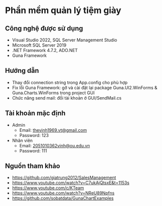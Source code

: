 # Phần mềm quản lý tiệm giày

## Công nghệ được sử dụng
- Visual Studio 2022, SQL Server Management Studio
- Microsoft SQL Server 2019
- .NET Framework 4.7.2, ADO.NET
- Guna Framework

## Hướng dẫn
- Thay đổi connection string trong App.config cho phù hợp
- Fix lỗi Guna Framework: gỡ và cài đặt lại package Guna.UI2.WinForms & Guna.Charts.WinForms trong project GUI
- Chức năng send mail: đổi tài khoản ở GUI/SendMail.cs

## Tài khoản mặc định
- Admin 
  + Email: thevinh1969.vt@gmail.com
  + Password: 123
- Nhân viên
  + Email: 2051010362vinh@ou.edu.vn 
  + Password: 111

## Nguồn tham khảo
- https://github.com/giatrung2012/SalesManagement
- https://www.youtube.com/watch?v=C7ukAjQtsxE&t=1153s
- https://www.youtube.com/c/KTeam
- https://www.youtube.com/watch?v=NReU89Npfns
- https://github.com/sobatdata/GunaChartExamples

